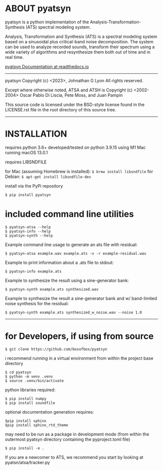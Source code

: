 # ABOUT pyatsyn

pyatsyn is a python implementation of the Analysis-Transformation-Synthesis (ATS) spectral modeling system.

Analysis, Transformation and Synthesis (ATS) is a spectral modeling system based on a sinusoidal plus critical-band noise decomposition. The system can be used to analyze recorded sounds, transform their spectrum using a wide variety of algorithms and resynthesize them both out of time and in real time.

[pyatsyn Documentation at readthedocs.io](https://pyatsyn.readthedocs.io/)

---

pyatsyn Copyright (c) <2023>, Johnathan G Lyon
All rights reserved.

Except where otherwise noted, ATSA and ATSH is Copyright (c) <2002-2004>
Oscar Pablo Di Liscia, Pete Moss, and Juan Pampin

This source code is licensed under the BSD-style license found in the
LICENSE.rst file in the root directory of this source tree. 

---

# INSTALLATION

requires python 3.6+
developed/tested on python 3.9.15 using M1 Mac running macOS 13.0.1

requires LIBSNDFILE

for Mac (assuming Homebrew is installed): ```$ brew install libsndfile```
for Debian: ```$ apt-get install libsndfile-dev```

install via the PyPi repository

```
$ pip install pyatsyn
```

# included command line utilities

```
$ pyatsyn-atsa --help
$ pyatsyn-info --help
$ pyatsyn-synth --help
```

Example command line usage to generate an ats file with residual:

```
$ pyatsyn-atsa example.wav example.ats -v -r example-residual.wav
```

Example to print information about a .ats file to stdout:

```
$ pyatsyn-info example.ats
```     

Example to synthesize the result using a sine-generator bank:

```
$ pyatsyn-synth example.ats synthesized.wav
```

Example to synthesize the result a sine-generator bank and w/ band-limited noise synthesis for the residual:

```
$ pyatsyn-synth example.ats synthesized_w_noise.wav --noise 1.0
```

---

# for Developers, if using from source

```
$ git clone https://github.com/boxofbox/pyatsyn
```

i recommend running in a virtual environment from within the project base directory

```
$ cd pyatsyn
$ python -m venv .venv
$ source .venv/bin/activate
```


python libraries required: 

```
$ pip install numpy
$ pip install soundfile
```

optional documentation generation requires:

```
$pip install sphinx
$pip install sphinx_rtd_theme
```

may need to be run as a package in development mode
(from within the outermost pyatsyn directory containing the pyproject.toml file)

```
$ pip install -e .
```

If you are a newcomer to ATS, we recommend you start by looking at pyatsn/atsa/tracker.py